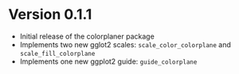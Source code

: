# Version 0.1.1
* Initial release of the colorplaner package
* Implements two new gglot2 scales: `scale_color_colorplane` and 
`scale_fill_colorplane`
* Implements one new ggplot2 guide: `guide_colorplane`

